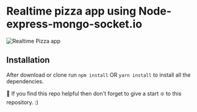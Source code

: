 # Realtime pizza app using Node-express-mongo-socket.io

![Realtime Pizza app](https://github.com/codersgyan/realtime-pizza-app-node-express-mongo/blob/master/Screenshot%202020-09-21%20at%2023.03.06.png?raw=true)




## Installation 
After download or clone run `npm install` OR `yarn install` to install all the dependencies.

🙏 If you find this repo helpful then don't forget to give a start ❇️ to this repository. :)
